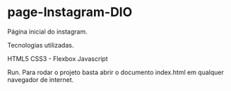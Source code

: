 # page-Instagram-DIO
Página inicial do instagram.

Tecnologias utilizadas.

HTML5
CSS3 - Flexbox
Javascript

Run.
Para rodar o projeto basta abrir o documento index.html em qualquer navegador de internet.
